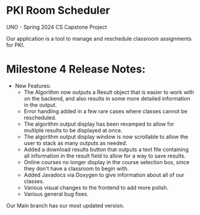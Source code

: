 # PKI Room Scheduler

UNO - Spring 2024 CS Capstone Project

Our application is a tool to manage and reschedule classroom assignments for PKI.

# Milestone 4 Release Notes:
- New Features:
    - The Algorithm now outputs a Result object that is easier to work with on the backend, and also results in some more detailed information in the output.
    - Error handling added in a few rare cases where classes cannot be rescheduled.
    - The algorithm output display has been revamped to allow for multiple results to be displayed at once.
    - The algorithm output display window is now scrollable to allow the user to stack as many outputs as needed.
    - Added a download results button that outputs a text file containing all information in the result field to allow for a way to save results.
    - Online courses no longer display in the course selection box, since they don't have a classroom to begin with.
    - Added Javadocs via Doxygen to give information about all of our classes.
    - Various visual changes to the frontend to add more polish.
    - Various general bug fixes.

Our Main branch has our most updated version.